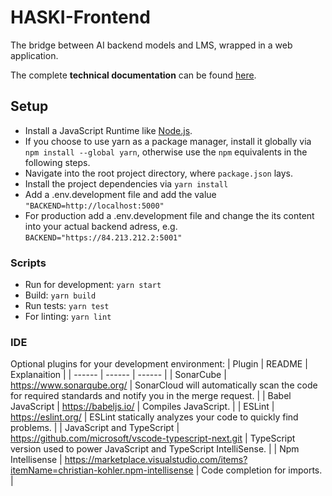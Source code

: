 # HASKI-Frontend

The bridge between AI backend models and LMS, wrapped in a web application.

The complete **technical documentation** can be found [here](Exports).

## Setup

- Install a JavaScript Runtime like [Node.js](https://nodejs.org/).
- If you choose to use yarn as a package manager, install it globally via `npm install --global yarn`, otherwise use the `npm` equivalents in the following steps.
- Navigate into the root project directory, where `package.json` lays.
- Install the project dependencies via `yarn install`
- Add a .env.development file and add the value `"BACKEND=http://localhost:5000"`
- For production add a .env.development file and change the its content into your actual backend adress, e.g. `BACKEND="https://84.213.212.2:5001"`

### Scripts

- Run for development: `yarn start`
- Build: `yarn build`
- Run tests: `yarn test`
- For linting: `yarn lint`

### IDE

Optional plugins for your development environment:
| Plugin | README | Explanaition |
| ------ | ------ | ------ |
| SonarCube | https://www.sonarqube.org/ | SonarCloud will automatically scan the code for required standards and notify you in the merge request. |
| Babel JavaScript | https://babeljs.io/ | Compiles JavaScript. |
| ESLint | https://eslint.org/ | ESLint statically analyzes your code to quickly find problems. |
| JavaScript and TypeScript | https://github.com/microsoft/vscode-typescript-next.git | TypeScript version used to power JavaScript and TypeScript IntelliSense. |
| Npm Intellisense | https://marketplace.visualstudio.com/items?itemName=christian-kohler.npm-intellisense | Code completion for imports. |
